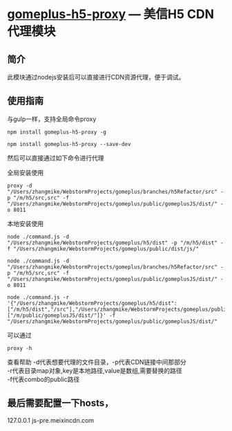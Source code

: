 [gomeplus-h5-proxy](https://github.com/gomeplusFED/meixin-h5-proxy.git) — 美信H5 CDN代理模块
==================================================

简介
----

此模块通过nodejs安装后可以直接进行CDN资源代理，便于调试。

使用指南
----
与gulp一样，支持全局命令proxy<br>

```
npm install gomeplus-h5-proxy -g
```

```
npm install gomeplus-h5-proxy --save-dev
```

然后可以直接通过如下命令进行代理

全局安装使用

```
proxy -d "/Users/zhangmike/WebstormProjects/gomeplus/branches/h5Refactor/src" -p "/m/h5/src,src" -f "/Users/zhangmike/WebstormProjects/gomeplus/public/gomeplusJS/dist/" -o 8011
```

本地安装使用

```
node ./command.js -d "/Users/zhangmike/WebstormProjects/gomeplus/h5/dist" -p "/m/h5/dist" -f "/Users/zhangmike/WebstormProjects/gomeplus/public/dist/js/"
```

```
node ./command.js -d "/Users/zhangmike/WebstormProjects/gomeplus/branches/h5Refactor/src" -p "/m/h5/src,src" -f "/Users/zhangmike/WebstormProjects/gomeplus/public/gomeplusJS/dist/" -o 8011
```

```
node ./command.js -r '{"/Users/zhangmike/WebstormProjects/gomeplus/h5/dist":["/m/h5/dist","/src"],"/Users/zhangmike/WebstormProjects/gomeplus/public/gomeplusJS/dist/":["/m/public/gomeplusJS/dist/"]}' -f "/Users/zhangmike/WebstormProjects/gomeplus/public/gomeplusJS/dist/"
```

可以通过
```
proxy -h
```
查看帮助
-d代表想要代理的文件目录，-p代表CDN链接中间那部分  
-r代表目录map对象,key是本地路径,value是数组,需要替换的路径  
-f代表combo的public路径


最后需要配置一下hosts，
---
127.0.0.1  js-pre.meixincdn.com